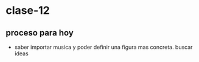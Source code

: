 # clase-12
## proceso para hoy
- saber importar musica y poder definir una figura mas concreta. buscar ideas 
